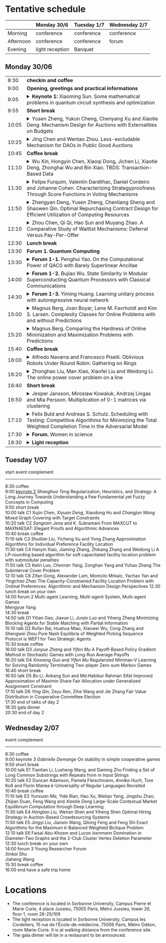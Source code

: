 # Tentative schedule  

|           | Monday 30/6       | Tuesday 1/7 | Wednesday 2/7| 
| --------- |:----------------- | ----------- | ------------ | 
| Morning   | conference        | conference  | conference   | 
| Afternoon | conference        | conference  | forum        | 
| Evening   | light reception   | Banquet     |              | 

## Monday 30/06


<table>
<tr>
 <td>8:30</td>
 <td><b>checkin and coffee</b></td>
</tr>
<tr>
 <td>9:00</td>
 <td><b>Opening, greetings and practical informations</b></td>
</tr>
<tr>
<td>9:05</td>
 <td>
  <details>
<summary><b>Keynote 1:</b> Xiaoming Sun. Some mathematical problems in quantum circuit synthesis and optimization</summary>
Abstract TBA
</details>
 </td>
</tr>
<tr>
 <td>9:55</td>
 <td><b>Short break</b></td>
</tr>

<tr>
<td>10:05</td>
 <td>
  <details>
<summary>Yusen Zheng, Yukun Cheng, Chenyang Xu and Xiaotie Deng. Mechanism Design for Auctions with Externalities on Budgets</summary>
Abstract TBA
</details>
 </td>
</tr>

<tr>
<td>10:25</td>
 <td>
  <details>
<summary>Jing Chen and Wentao Zhou. Less-excludable Mechanism for DAOs in Public Good Auctions</summary>
Abstract TBA
</details>
 </td>
</tr>

<tr>
<td>10:45</td>
 <td><b>Coffee break</b></td>
</tr>

<tr>
<td>11:10</td>
 <td>
  <details>
<summary>Wu Xin, Hongyin Chen, Xiaoqi Dong, Jichen Li, Xiaotie Deng, Zhonghai Wu and Bin Xiao. TBDS: Transaction-Based Data</summary>
Abstract TBA
</details>
 </td>
</tr>

<tr>
<td>11:30</td>
 <td>
  <details>
<summary>Felipe Furquim, Valentin Dardilhac, Daniel Cordeiro and Johanne Cohen. Characterizing Strategyproofness Through Score Functions in Voting Mechanisms</summary>
Abstract TBA
</details>
 </td>
</tr>

<tr>
<td>11:50</td>
 <td>
  <details>
<summary>Zhengyan Deng, Yusen Zheng, Chenliang Sheng and Shaowen Qin. Optimal Repurchasing  Contract Design for Efficient Utilization of Computing Resources </summary>
Abstract TBA
</details>
 </td>
</tr>


<tr>
<td>12:10</td>
 <td>
  <details>
<summary>Zhou Chen, Qi Qi, Hao Sun and Muyang Zhao .A Comparative Study of Waitlist Mechanisms: Deferral Versus Pay-Per-Offer</summary>
Abstract TBA
</details>
 </td>
</tr>


<tr>
<td>12:30</td>
 <td><b>Lunch break</b></td>
</tr>

<tr>
<td>13:30</td>
 <td><b>Forum 1. Quantum Computing</b></td>
</tr>

<tr>
<td>13:30</td>
 <td>
<details>
<summary><b>Forum 1-1.</b> Penghui Yao. On the Computational Power of QAC0 with Barely Superlinear Ancillae </summary>
$\mathrm{QAC}^0$ is the family of constant-depth polynomial-size quantum circuits consisting of arbitrary single qubit unitaries and multi-qubit Toffoli gates. It was introduced by Moore [arXiv: 9903046] as a quantum counterpart of $\mathrm{AC}^0$, along with the conjecture that $\mathrm{QAC}^0$ circuits can not compute PARITY. In this work we make progress on this longstanding conjecture: we show that any depth-$d$ $\mathrm{QAC}^0$ circuit requires $n^{1+3^{-d}}$ ancillae to compute a function with approximate degree $\Theta(n)$, which includes PARITY, MAJORITY and $\mathrm{MOD}_k$. This is the first superlinear lower bound on the size of the ancillae required for computing parity. We further establish superlinear lower bounds on quantum state synthesis and quantum channel synthesis. These lower bounds are derived by giving low-degree approximations to $\mathrm{QAC}^0$ circuits. We show that a depth-$d$ $\mathrm{QAC}^0$ circuit with $a$ ancillae, when applied to low-degree operators, has a degree $(n+a)^{1-3^{-d}}$ polynomial approximation in the spectral norm. This implies that the class $\mathrm{QLC}^0$, corresponding to linear size $\mathrm{QAC}^0$ circuits, has approximate degree $o(n)$. This is a quantum generalization of the result that $\mathrm{LC}^0$ circuits have approximate degree $o(n)$ by Bun, Kothari, and Thaler [SODA 2019]. Our result also implies that $\mathrm{QLC}^0\neq\mathrm{NC}^1$.


Biography: Penghui Yao is a professor in the Department of Computer Science and Technology, Nanjing University. He obtained his doctoral degree from Centre for Quantum Technology, National University of Singapore. Prior to joining Nanjing University, He was a postdoctoral researcher at CWI Netherlands;  IQC University of Waterloo and QuICS University of Maryland. His research mainly focuses on quantum algorithms, quantum information theory and quantum computational complexity.
</details>
 </td>
</tr>

<tr>
<td>14:00</td>
 <td>
<details>
<summary><b>Forum 1-2.</b> Bujiao Wu. State Similarity in Modular Superconducting Quantum Processors with Classical Communications</summary>
As quantum devices continue to scale, distributed quantum computing emerges as a promising strategy for executing large-scale tasks across modular quantum processors. A central challenge in this paradigm is verifying the correctness of computational outcomes when subcircuits are executed independently following circuit cutting. In this work, we propose a cross-platform fidelity estimation algorithm tailored for modular architectures. Our method achieves substantial reductions in sample complexity compared to previous approaches designed for single-processor systems. We experimentally implement the protocol on modular superconducting quantum processors with up to 6 qubits to verify the similarity of two 11-qubit GHZ states. Beyond verification, we show that our algorithm enables a federated quantum kernel method that preserves data privacy. As a proof of concept, we apply it to a 5-qubit quantum phase learning task using six 3-qubit modules, successfully extracting phase information with just eight training samples. These results establish a practical path for
scalable verification and trustworthy quantum machine learning of modular quantum processors.

Reference: Wu, Bujiao, et al. "State Similarity in Modular Superconducting Quantum Processors with Classical Communications." arXiv preprint arXiv:2506.01657 (2025).

Biography: Bujiao Wu, an associate researcher at the International Quantum Academy. Her main research areas include the design of quantum algorithms, optimization of quantum circuits, quantum randomized measurements, quantum machine learning, and quantum advantages.
</details>
 </td>
</tr>

<tr>
<td>14:30</td>
 <td>
<details>
<summary><b>Forum 1-3.</b> Yiming Huang. Learning unitary process with autoregressive neural network</summary>
Characterizing quantum processes is a cornerstone of quantum information science, but conventional techniques like quantum process tomography (QPT) demand extensive resources and suffer from poor scalability. Here, we propose a learning-based approach that leverages the generative model to efficiently learn Hamiltonian dynamics. By decomposing such dynamics into a linear combination of Pauli operators, with the expansion coefficients parameterized by an autoregressive neural network (ARNN), we design an infidelity loss and then train the ARNN to learn such unitary process. Our numerical experiments demonstrate that our proposed model offers a scalable and flexible pathway for characterizing quantum operations with potential applications in quantum computing and quantum information processing.

Biography: Yiming Huang, a postdoctoral fellow at the Center on Frontiers of Computing Studies, Peking University, mainly focus on quantum algorithm and optimization for NISQ devices, and leveraging machine learning to tackle problems in quantum chemistry and many-body physics. His work aims to advance the application of quantum computing and machine learning in complex optimization and data processing.
</details>
 </td>
</tr>


<tr>
<td>15:00</td>
 <td>
  <details>
<summary>Magnus Berg, Joan Boyar, Lene M. Favrholdt and Kim S. Larsen. Complexity Classes for Online Problems with and without Predictions</summary>
Abstract TBA
</details>
 </td>
</tr>

<tr>
<td>15:20</td>
 <td>
  <details>
<summary>Magnus Berg. Comparing the Hardness of Online Minimization and Maximization Problems with Predictions</summary>
Abstract TBA
</details>
 </td>
</tr>



<tr>
<td>15:40</td>
 <td><b>Coffee break</b></td>
</tr>

<tr>
<td>16:00</td>
 <td>
  <details>
<summary>Alfredo Navarra and Francesco Piselli. Oblivious Robots Under Round Robin: Gathering on Rings</summary>
Abstract TBA
</details>
 </td>
</tr>

<tr>
<td>16:20</td>
 <td>
  <details>
<summary>Zhonghao Liu, Man Xiao, Xiaofei Liu and Weidong Li. The online power cover problem on a line</summary>
Abstract TBA
</details>
 </td>
</tr>

<tr>
<td>16:40</td>
 <td><b>Short break</b></td>
</tr>
<tr>
 
<td>16:50</td>
 <td>
  <details>
<summary>Jesper Jansson, Miroslaw Kowaluk, Andrzej Lingas and Mia Persson. Multiplication of 0-1 matrices via clustering</summary>
Abstract TBA
</details>
 </td>
</tr>

<tr>
<td>17:10</td>
 <td>
  <details>
<summary>Felix Buld and Andreas S. Schulz. Scheduling with Testing: Competitive Algorithms for Minimizing the Total Weighted Completion Time in the Adversarial Model</summary>
Abstract TBA
</details>
 </td>
</tr>

<tr>
<td>17:30</td>
 <td>
  <details>
<summary><b>Forum.</b> Women in science</summary>
Abstract TBA
</details>
 </td>
</tr>

<tr>
<td>18:30</td>
 <td>
  <details>
<summary><b>Light reception</b></summary>
Located in Sorbonne University, Campus les Cordeliers, 15 rue de l'École-de-médecine, 75006 Paris, Métro Odéon, room Marie-Curie. It is at walking distance from the conference site.
</details>
 </td>
</tr>


</table>





## Tuesday 1/07

 start   event        complement                                                                                                                                                                                          
 ------  -----------  -----------------------------------------------------------------------  -------------------------------------------------------------------------------------------------------------------------- 
 8:30    coffee                                                                                                                                                                                                           
 9:00    [keynote 2](talks/keynote2)    _Shanghua Teng_                                                            Regularization, Heuristics, and Strategy: A Long Journey Towards Understanding a Few Fundamental yet Fuzzy Concepts in Computing    
 9:50    short break                                                                                                                                                                                                      
 10:00   talk C1      Xujin Chen, _Xiyuan Deng_, Xiaodong Hu and _Changjun Wang_                   Mixed Graph Covering with Target Constraints                                                                               
 10:20   talk C2      *Sangram Jena* and K. Subramani                                          From MAXCUT to MAXNAESAT: Elegant Proofs and Algorithmic Advances                                                          
 10:40   break        coffee                                                                                                                                                                                              
 11:10   talk C3      _Shuilian Liu_, Yicheng Xu and Yong Zhang                                  Approximation Algorithms for Individual Preference Facility Location                                                       
 11:30   talk C4      Hanyin Xiao, Jiaming Zhang, Zhikang Zhang and Weidong Li                 A LP-rounding based algorithm for soft capacitated facility location problem with submodular penalties                     
 11:50   talk C5      Kelin Luo, _Chenran Yang_, Zonghan Yang and Yuhao Zhang                    The Subinterval Cover Problem                                                                                              
 12:10   talk C6      Zifan Gong, Alexander Lam, Momcilo Mrkaic, Yachao Yan and _Yingchao Zhao_  The Capacity-Constrained Facility Location Problem with Ordinal Preferences: Algorithmic and Mechanism Design Perspectives 
 12:30   lunch break  on your own                                                                                                                                                                                         
 14:00   forum 2      Multi-agent Learning, Multi-agent System, Multi-agent Games                                                                                                                                                                    
                      Mengyue Yang         
 14:30          break                                                                                                                                                                                                         
 14:50   talk D1      Yitian Gao, Jiaxue Li, _Junjie Luo_ and Yiheng Zhang                       Minimizing Blocking Agents for Stable Matching with Partial Information                                                    
 15:10   talk D2      Rufan Bai, Huahua Miao, Xiaowei Wu, Cong Zhang and Shengwei Zhou         Pure Nash Equilibria of Weighted Picking Sequence Protocol is WEF1 for Two Strategic Agents                                
 15:30   break        coffee                                                                                                                                                                                              
 16:00   talk D3      _Junyue Zhang_ and _Yifen Mu_                                                A Payoff-Based Policy Gradient Method in Stochastic Games with Long-Run Average Payoffs                                    
 16:20   talk D4      _Xinxiang Guo_ and _Yifen Mu_                                                Regularized Minimax-V Learning for Solving Randomly Terminating Two-player Zero-sum Markov Games                           
 16:40   short break                                                                                                                                                                                                      
 16:50   talk D5      _Bo Li_, Ankang Sun and Md.Habibur Rahman Sifat                            Improved Approximation of Maximin Share Fair Allocation under Generalized Assignment Constraint                            
 17:10   talk D6      _Ying Qin_, Zeyu Ren, Zihe Wang and Jie Zhang                              Fair Value Distribution in Cooperative Committee Election                                                                  
 17:30   end          of talks of day 2                                                                                                                                                                                   
 18:30   gala dinner                                                                                                                                                                                                      
 20:30   end          of day 2                                                                                                                                                                                            

## Wednesday 2/07

  event   complement                                                                                                                                                                                          
  ------  -----------  --------------------------------------------------------------------------------------------------  ---------------------------------------------------------------------------------- 
  8:30    coffee                                                                                                                                                                                              
  9:00    keynote 3    _Gabrielle Demange_                                                                                     On stability in simple cooperative games                                         
  9:50    short break                                                                                                                                                                                         
  10:00   talk E1      Tiantian Li, Lusheng Wang, and Daming Zhu                                                                                        Finding a Set of Long Common Substrings with Repeats from m Input Strings          
  10:20   talk E2      Duncan Adamson, Pamela Fleischmann, _Annika Huch_, Tore Koß and Florin Manea                          $k$-Universality of Regular Languages Revisited                                  
  10:40   break        coffee                                                                                                                                                                                 
  11:10   talk E3      _Yunxuan Ma_, Yide Bian, Hao Xu, Weitao Yang, Jingshu Zhao, Zhijian Duan, Feng Wang and _Xiaotie Deng_  Large-Scale Contextual Market Equilibrium Computation through Deep Learning        
  11:30   talk E4      _Hongtao Liu_, Weiran Shen and Yiheng Shen                                                            Optimal Hiring Strategy in Auction-Based Crowdsourcing Systems                     
  11:50   talk E5      Jingyi Liu, Jianxin Wang, Qilong Feng and Feng Shi                                                  Exact Algorithms for the Maximum $k$-Balanced Weighted Biclique Problem            
  12:10   talk E6      Faisal Abu-Khzam and _Lucas Isenmann_                                                                 Domination in Diameter-Two Graphs and the 2-Club Cluster Vertex Deletion Parameter 
  12:30   lunch break  on your own                                                                                                                                                                            
  14:00   forum 3      Young Researcher Forum                                                                                                                                                                 
                        _Xinkai Shu_     
                        Jiaheng Wang     
  15:30   break        coffee                                                                                                                                        
  16:00   end          have a safe trip home                                                                                                                                                                  

# Locations

- The conference is located in Sorbonne University, Campus Pierre et Marie Curie, 4 place Jussieu, 75005 Paris, Métro Jussieu, tower 26, floor 1, room 26-25/109
- The light reception is located in Sorbonne University, Campus les Cordeliers, 15 rue de l'École-de-médecine, 75006 Paris, Métro Odéon, room Marie-Curie. It is at walking distance from the conference site.
- The gala dinner will be in a restaurant to be announced.
